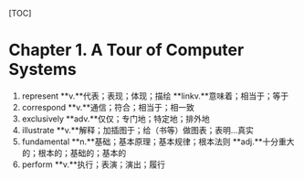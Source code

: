 [TOC]

# Chapter 1. A Tour of Computer Systems

1. represent **v.**代表；表现；体现；描绘  **linkv.**意味着；相当于；等于
2. correspond **v.**通信；符合；相当于；相一致
3. exclusively **adv.**仅仅；专门地；特定地；排外地
4. illustrate   **v.**解释；加插图于；给（书等）做图表；表明…真实
5. fundamental **n.**基础；基本原理；基本规律；根本法则 **adj.**十分重大的；根本的；基础的；基本的
6. perform **v.**执行；表演；演出；履行

